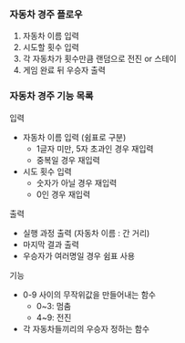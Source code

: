 ### 자동차 경주 플로우

1. 자동차 이름 입력
2. 시도할 횟수 입력
3. 각 자동차가 횟수만큼 랜덤으로 전진 or 스테이
4. 게임 완료 뒤 우승자 출력

### 자동차 경주 기능 목록

입력
- 자동차 이름 입력 (쉼표로 구분)
    - 1글자 미만, 5자 초과인 경우 재입력
    - 중복일 경우 재입력
- 시도 횟수 입력
    - 숫자가 아닐 경우 재입력
    - 0인 경우 재입력

출력

- 실행 과정 출력 (자동차 이름 : 간 거리)
- 마지막 결과 출력
- 우승자가 여러명일 경우 쉼표 사용

기능

- 0-9 사이의 무작위값을 만들어내는 함수
    - 0~3: 멈춤
    - 4~9: 전진
- 각 자동차들끼리의 우승자 정하는 함수